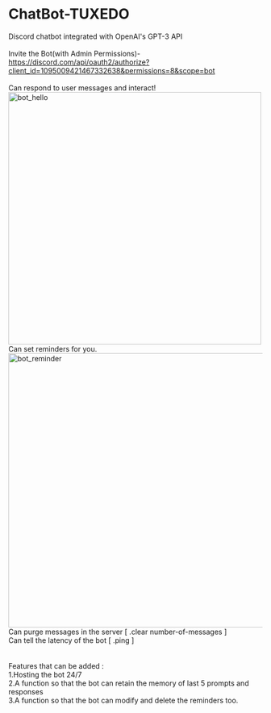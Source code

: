 # ChatBot-TUXEDO
Discord chatbot integrated with OpenAI's GPT-3 API 
<br><br>
Invite the Bot(with Admin Permissions)- https://discord.com/api/oauth2/authorize?client_id=1095009421467332638&permissions=8&scope=bot
<br><br>
Can respond to user messages and interact!
<br>
<img width="501" alt="bot_hello" src="https://user-images.githubusercontent.com/111623667/231478025-6b7e3f05-b947-4970-923d-e39c819b0ec3.png">
<br>
Can set reminders for you.
<br>
<img width="544" alt="bot_reminder" src="https://user-images.githubusercontent.com/111623667/231478488-c4381178-8bad-48d7-bad4-d9c39a79c2e2.png">
<br>
Can purge messages in the server [ .clear number-of-messages ]
<br>
Can tell the latency of the bot [ .ping ]
<br><br><br>
Features that can be added : <br>
1.Hosting the bot 24/7<br>
2.A function so that the bot can retain the memory of last 5 prompts and responses <br>
3.A function so that the bot can modify and delete the reminders too.<br>

